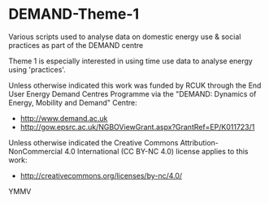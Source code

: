 DEMAND-Theme-1
==================

Various scripts used to analyse data on domestic energy use & social practices as part of the DEMAND centre

Theme 1 is especially interested in using time use data to analyse energy using 'practices'.

Unless otherwise indicated this work was funded by RCUK through the End User Energy Demand Centres Programme via the "DEMAND: Dynamics of Energy, Mobility and Demand" Centre:
 * http://www.demand.ac.uk
 * http://gow.epsrc.ac.uk/NGBOViewGrant.aspx?GrantRef=EP/K011723/1

Unless otherwise indicated the Creative Commons Attribution-NonCommercial 4.0 International (CC BY-NC 4.0) license applies to this work:

 * http://creativecommons.org/licenses/by-nc/4.0/

YMMV
